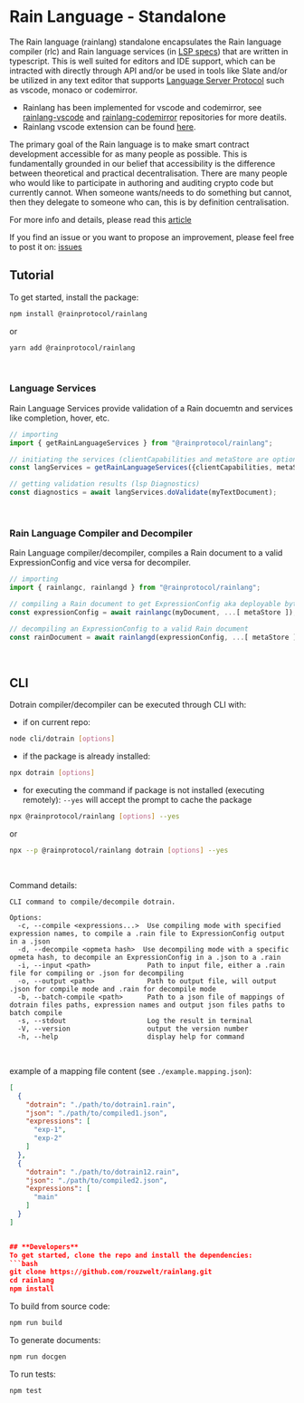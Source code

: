 # **Rain Language - Standalone**
The Rain language (rainlang) standalone encapsulates the Rain language compiler (rlc) and Rain language services (in [LSP specs](https://microsoft.github.io/language-server-protocol/specifications/lsp/3.17/specification/)) that are written in typescript. This is well suited for editors and IDE support, which can be intracted with directly through API and/or be used in tools like Slate and/or be utilized in any text editor that supports [Language Server Protocol](https://microsoft.github.io/language-server-protocol/) such as vscode, monaco or codemirror.
- Rainlang has been implemented for vscode and codemirror, see [rainlang-vscode](https://github.com/rainprotocol/rainlang-vscode) and [rainlang-codemirror](https://github.com/rainprotocol/rainlang-codemirror) repositories for more deatils.
- Rainlang vscode extension can be found [here](https://marketplace.visualstudio.com/items?itemName=rainprotocol.rainlang-vscode).


The primary goal of the Rain language is to make smart contract development accessible for as many people as possible. This is fundamentally grounded in our belief that accessibility is the difference between theoretical and practical decentralisation. There are many people who would like to participate in authoring and auditing crypto code but currently cannot. When someone wants/needs to do something but cannot, then they delegate to someone who can, this is by definition centralisation.

For more info and details, please read this [article](https://hackmd.io/@REJeq0MuTUiqnjx9w5SsUA/HJj9s-nfi#Rainlang-has-a-spectrum-of-representations-from-concise-gtexplicit)

If you find an issue or you want to propose an improvement, please feel free to post it on: [issues](https://github.com/rainprotocol/rainlang/issues)


## **Tutorial**
To get started, install the package:
```bash
npm install @rainprotocol/rainlang
```
or
```bash
yarn add @rainprotocol/rainlang
```
<br>


### **Language Services**
Rain Language Services provide validation of a Rain docuemtn and services like completion, hover, etc.
```typescript
// importing
import { getRainLanguageServices } from "@rainprotocol/rainlang";

// initiating the services (clientCapabilities and metaStore are optional arguments)
const langServices = getRainLanguageServices({clientCapabilities, metaStore});

// getting validation results (lsp Diagnostics)
const diagnostics = await langServices.doValidate(myTextDocument);
```
<br>

### **Rain Language Compiler and Decompiler**
Rain Language compiler/decompiler, compiles a Rain document to a valid ExpressionConfig and vice versa for decompiler.
```typescript
// importing
import { rainlangc, rainlangd } from "@rainprotocol/rainlang";

// compiling a Rain document to get ExpressionConfig aka deployable bytes
const expressionConfig = await rainlangc(myDocument, ...[ metaStore ]);

// decompiling an ExpressionConfig to a valid Rain document
const rainDocument = await rainlangd(expressionConfig, ...[ metaStore ]);
```

<br>

## CLI
Dotrain compiler/decompiler can be executed through CLI with:
- if on current repo:
```bash
node cli/dotrain [options]
```
- if the package is already installed:
```bash
npx dotrain [options]
```
- for executing the command if package is not installed (executing remotely): 
`--yes` will accept the prompt to cache the package
```bash
npx @rainprotocol/rainlang [options] --yes
```
or
```bash
npx --p @rainprotocol/rainlang dotrain [options] --yes
```

<br>

Command details:

    CLI command to compile/decompile dotrain.

    Options:
      -c, --compile <expressions...>  Use compiling mode with specified expression names, to compile a .rain file to ExpressionConfig output in a .json
      -d, --decompile <opmeta hash>  Use decompiling mode with a specific opmeta hash, to decompile an ExpressionConfig in a .json to a .rain
      -i, --input <path>              Path to input file, either a .rain file for compiling or .json for decompiling
      -o, --output <path>             Path to output file, will output .json for compile mode and .rain for decompile mode
      -b, --batch-compile <path>      Path to a json file of mappings of dotrain files paths, expression names and output json files paths to batch compile
      -s, --stdout                    Log the result in terminal
      -V, --version                   output the version number
      -h, --help                      display help for command

<br>

example of a mapping file content (see `./example.mapping.json`):
```json
[
  {
    "dotrain": "./path/to/dotrain1.rain",
    "json": "./path/to/compiled1.json",
    "expressions": [
      "exp-1", 
      "exp-2"
    ]
  },
  {
    "dotrain": "./path/to/dotrain12.rain",
    "json": "./path/to/compiled2.json",
    "expressions": [
      "main"
    ]
  }
]


## **Developers**
To get started, clone the repo and install the dependencies:
```bash
git clone https://github.com/rouzwelt/rainlang.git
cd rainlang
npm install
```

To build from source code:
```bash
npm run build
```

To generate documents:
```bash
npm run docgen
```

To run tests:
```bash
npm test
```
